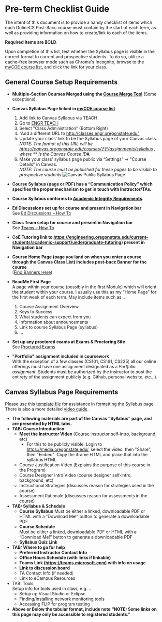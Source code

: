# Pre-term Checklist Guide

The intent of this document is to provide a handy checklist of items which each OnlineCS Post-Bacc course must contain by the start of each term, as well as providing information on how to create/link to each of the items.

**Required Items are BOLD**.

Upon completion of this list, test whether the Syllabus page is visible in the correct format to current and prospective students. To do so, utilize a cache-free browser mode such as Chrome's Incognito, browse to the [myCOE course list](http://classes.engr.oregonstate.edu/eecs), and click the link for your class.

## General Course Setup Requirements

- **Multiple-Section Courses Merged using the [Course Merge Tool](CourseMerge.html)** (Some exceptions).
- **Canvas Syllabus Page linked in [myCOE course list](http://classes.engr.oregonstate.edu/eecs)**
  1. Add link to Canvas Syllabus via TEACH
  2. Go to [ENGR TEACH](https://teach.engr.oregonstate.edu/)
  3. Select "Class Administration" (Bottom Right)
  4. “Add a different URL to http://classes.engr.oregonstate.edu”
  5. Update your class’ link to be the Syllabus page of your Canvas class.  
*NOTE: The format of this URL will be https://canvas.oregonstate.edu/courses/\*\*/assignments/syllabus , where \*\* is the Canvas Course ID#.*
  6. Make your class’ syllabus page public via “Settings” -> "Course Details" in Canvas.  
*NOTE: The course must be published for these pages to be visible to prospective students*
  ![Canvas Public Syllabus Page](images/CanvasPublicSyllabus.png "Canvas Public Syllabus Page")
- **Course Syllabus (page or PDF) has a “Communication Policy” which specifies the proper mechanism to get in touch with Instructor/TAs.**
- **Course Syllabus conforms to [Academic Integrity Requirements](PreventingAcademicMisconduct.html).**
- **Ed Discussions set up for course and present in Navigation bar**  
See [Ed Discussions – How To](EDSetup.html)
- **Class Team setup for course and present in Navigation bar**  
See [Teams – How To](TeamsSetup.html)
- **CoE Tutoring link to https://engineering.oregonstate.edu/current-students/academic-support/undergraduate-tutoring) present in Navigation bar**
- **Course Home Page (page you land on when you enter a course through the Canvas Class List) includes post-bacc Banner for the course**  
([Find Banners Here](https://drive.google.com/drive/folders/1RKscY825h54A9blY-hL6_dQesOgg6TG9))

- **ReadMe First Page**  
A page within your course (possibly in the first Module) which will orient the student within your course. I usually use this as my “Home Page” for the first week of each term. May include items such as...  
  1. Course Assignment Overview
  2. Keys to Success
  3. What students can expect from you
  4. Information about announcements
  5. Link to course Syllabus Page (syllabus)
  6. …

- **Set up any proctored exams at Exams & Proctoring Site**  
See [Proctored Exams](ProctoredExams.html)

- **"Portfolio" assignment included in coursework**  
With the exception of a few classes (CS101, CS161, CS225) all our online offerings must have one assignment designated as a *Portfolio assignment*.  Students must be authorized by the instructor to post the entirety of the assignment publicly (e.g. Github, personal website, etc...).  

## Canvas Syllabus Page Requirements

Please use this [template file](docs/Week0Template.txt) for assistance in formatting the Syllabus page. There is also a more detailed [video guide](media/Week0DemoVideo.mp4).

- **The following materials are part of the Canvas “Syllabus” page, and are presented by HTML tabs.**
- **TAB: Course Introduction**
  - **Meet the Instructor Video** (Course instructor self-intro, background, etc)
    - For this to be publicly visible. Login to https://media.oregonstate.edu/, select the video, then "Share", then "Embed". Copy the iframe HTML and place that into the syllabus HTML.
  - Course Justification Video (Explains the purpose of this course in the Program)
  - Course Designer Intro Video (course designer self-intro, background, etc)
  - Instructional Strategies (discusses reason for strategies used in the course)
  - Assessment Rationale (discusses reason for assessments in the course)
- **TAB: Syllabus & Schedule**
  - **Course Syllabus**
   Must be either a linked, downloadable PDF or HTML with a “Download Me!” button to generate a downloadable PDF
  - **Course Schedule**  
  Must be either a linked, downloadable PDF or HTML with a “Download Me!” button to generate a downloadable PDF
  - **Syllabus Quiz Link**
- **TAB: Where to go for help**
  - **Preferred Instructor Contact Info**
  - **Office Hours Schedule (with links if linkable)**
  - **Teams Link (https://teams.microsoft.com) with info on usage**
  - **Link to discussion board**
  - TA Contact Info (if needed)
  - Link to eCampus Resources
- TAB: Tools  
Setup info for tools used in class, e.g….
  - Setup up Visual Studio or Eclipse
  - Finding/installing network monitoring tools
  - Accessing FLIP for program testing
- **Above or Below the tabular format, include note “NOTE: Some links on this page may only be accessible to registered students.”**
